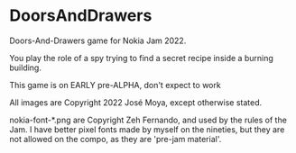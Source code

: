 # DoorsAndDrawers
Doors-And-Drawers game for Nokia Jam 2022.

You play the role of a spy trying to find a secret recipe inside a burning building.

This game is on EARLY pre-ALPHA, don't expect to work

All images are Copyright 2022 José Moya, except otherwise stated.

nokia-font-*.png are Copyright Zeh Fernando, and used by the rules of the Jam. I have better pixel fonts made by myself on the nineties, but they are not allowed on the compo, as they are 'pre-jam material'.
